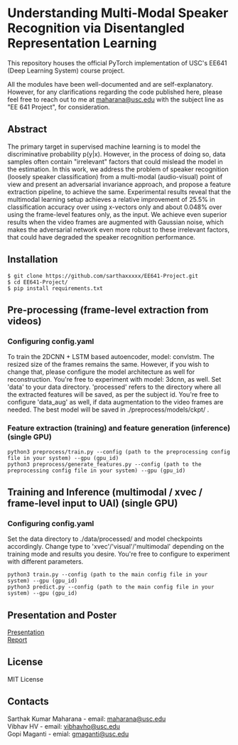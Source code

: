 # Understanding Multi-Modal Speaker Recognition via Disentangled Representation Learning

This repository houses the official PyTorch implementation of USC's EE641 (Deep Learning System) course project.

All the modules have been well-documented and are self-explanatory. However, for any clarifications regarding the code published here, please feel free to reach out to me at <maharana@usc.edu> with the subject line as "EE 641 Project", for consideration.

## Abstract 
The primary target in supervised machine learning is to model the discriminative probability p(y|x). 
However, in the process of doing so, data samples often contain "irrelevant" factors that could mislead the model in the estimation. 
In this work, we address the problem of speaker recognition (loosely speaker classification) from a multi-modal (audio-visual) point of view 
and present an adversarial invariance approach, and propose a feature extraction pipeline, to achieve the same.  Experimental results reveal that the multimodal learning setup achieves a relative improvement of 25.5\% in classification accuracy over using x-vectors only and about 0.048\% over using the frame-level features only, as the input. We achieve even superior results when the video frames are augmented with Gaussian noise, which makes the adversarial network even more robust to these irrelevant factors, that could have degraded the speaker recognition performance.


## Installation 
    $ git clone https://github.com/sarthaxxxxx/EE641-Project.git
    $ cd EE641-Project/
    $ pip install requirements.txt
    
## Pre-processing (frame-level extraction from videos)
  ### Configuring config.yaml
  To train the 2DCNN + LSTM based autoencoder, model: convlstm. The resized size of the frames remains the same. However, if you wish to change that, please configure the model architecture as well for reconstruction. You're free to experiment with model: 3dcnn, as well. Set 'data' to your data directory. 'processed' refers to the directory where all the extracted features will be saved, as per the subject id. You're free to configure 'data_aug' as well, if data augmentation to the video frames are needed. The best model will be saved in ./preprocess/models/ckpt/ .
  
  ### Feature extraction (training) and feature generation (inference) (single GPU)
  ```
  python3 preprocess/train.py --config (path to the preprocessing config file in your system) --gpu (gpu_id)
  python3 preprocess/generate_features.py --config (path to the preprocessing config file in your system) --gpu (gpu_id)
  ```
  
## Training and Inference (multimodal / xvec / frame-level input to UAI) (single GPU)
  ### Configuring config.yaml
  Set the data directory to ./data/processed/ and model checkpoints accordingly. Change type to 'xvec'/'visual'/'multimodal' depending on the training mode and results you desire. You're free to configure to experiment with different parameters. 
  
  ```
  python3 train.py --config (path to the main config file in your system) --gpu (gpu_id)
  python3 predict.py --config (path to the main config file in your system) --gpu (gpu_id)
  ```
  
## Presentation and Poster
  [Presentation](https://drive.google.com/file/d/1GNIAXjgUSvDQlLjLGUZmL-EwjkACeoem/view?usp=sharing) <br>
  [Report](https://drive.google.com/file/d/1Rfz2-ZuXNXbrxmiLPGl49zjv1XPJSlH1/view?usp=sharing)

  
## License
MIT License


## Contacts
  Sarthak Kumar Maharana - email: maharana@usc.edu \
  Vibhav HV - email: vibhavho@usc.edu \
  Gopi Maganti - emial: gmaganti@usc.edu
